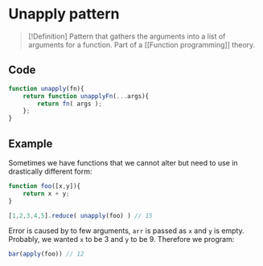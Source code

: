 # Unapply pattern
> [!Definition]
> Pattern that gathers the arguments into a list of arguments for a function. Part of a [[Function programming]] theory.

## Code
```js
function unapply(fn){
	return function unapplyFn(...args){
		return fn( args );
	};
}
```

## Example
Sometimes we have functions that we cannot alter but need to use in drastically different form:
```js
function foo([x,y]){
	return x + y;
}

[1,2,3,4,5].reduce( unapply(foo) ) // 15
```
Error is caused by to few arguments, `arr` is passed as `x` and `y` is empty.
Probably, we wanted `x` to be 3 and `y` to be 9. Therefore we program:
```js
bar(apply(foo)) // 12
```
